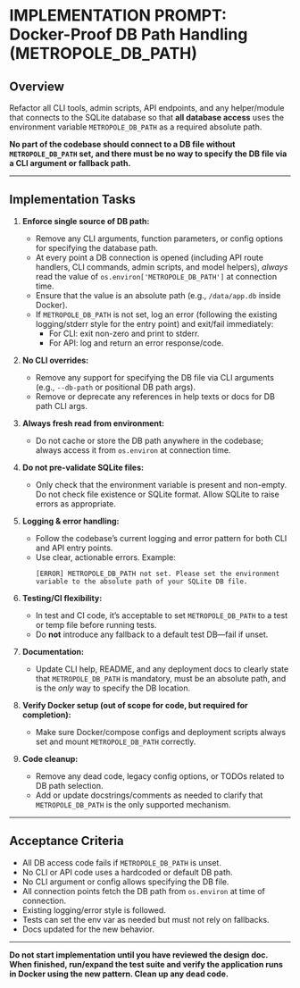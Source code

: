 # IMPLEMENTATION PROMPT: Docker-Proof DB Path Handling (METROPOLE_DB_PATH)

## Overview

Refactor all CLI tools, admin scripts, API endpoints, and any helper/module that connects to the SQLite database so that **all database access** uses the environment variable `METROPOLE_DB_PATH` as a required absolute path.

**No part of the codebase should connect to a DB file without `METROPOLE_DB_PATH` set, and there must be no way to specify the DB file via a CLI argument or fallback path.**

---

## Implementation Tasks

1. **Enforce single source of DB path:**

   - Remove any CLI arguments, function parameters, or config options for specifying the database path.
   - At every point a DB connection is opened (including API route handlers, CLI commands, admin scripts, and model helpers), _always_ read the value of `os.environ['METROPOLE_DB_PATH']` at connection time.
   - Ensure that the value is an absolute path (e.g., `/data/app.db` inside Docker).
   - If `METROPOLE_DB_PATH` is not set, log an error (following the existing logging/stderr style for the entry point) and exit/fail immediately:
     - For CLI: exit non-zero and print to stderr.
     - For API: log and return an error response/code.

2. **No CLI overrides:**

   - Remove any support for specifying the DB file via CLI arguments (e.g., `--db-path` or positional DB path args).
   - Remove or deprecate any references in help texts or docs for DB path CLI args.

3. **Always fresh read from environment:**

   - Do not cache or store the DB path anywhere in the codebase; always access it from `os.environ` at connection time.

4. **Do not pre-validate SQLite files:**

   - Only check that the environment variable is present and non-empty. Do not check file existence or SQLite format. Allow SQLite to raise errors as appropriate.

5. **Logging & error handling:**

   - Follow the codebase’s current logging and error pattern for both CLI and API entry points.
   - Use clear, actionable errors. Example:
     ```
     [ERROR] METROPOLE_DB_PATH not set. Please set the environment variable to the absolute path of your SQLite DB file.
     ```

6. **Testing/CI flexibility:**

   - In test and CI code, it’s acceptable to set `METROPOLE_DB_PATH` to a test or temp file before running tests.
   - Do **not** introduce any fallback to a default test DB—fail if unset.

7. **Documentation:**

   - Update CLI help, README, and any deployment docs to clearly state that `METROPOLE_DB_PATH` is mandatory, must be an absolute path, and is the _only_ way to specify the DB location.

8. **Verify Docker setup (out of scope for code, but required for completion):**

   - Make sure Docker/compose configs and deployment scripts always set and mount `METROPOLE_DB_PATH` correctly.

9. **Code cleanup:**
   - Remove any dead code, legacy config options, or TODOs related to DB path selection.
   - Add or update docstrings/comments as needed to clarify that `METROPOLE_DB_PATH` is the only supported mechanism.

---

## Acceptance Criteria

- All DB access code fails if `METROPOLE_DB_PATH` is unset.
- No CLI or API code uses a hardcoded or default DB path.
- No CLI argument or config allows specifying the DB file.
- All connection points fetch the DB path from `os.environ` at time of connection.
- Existing logging/error style is followed.
- Tests can set the env var as needed but must not rely on fallbacks.
- Docs updated for the new behavior.

---

**Do not start implementation until you have reviewed the design doc. When finished, run/expand the test suite and verify the application runs in Docker using the new pattern. Clean up any dead code.**

